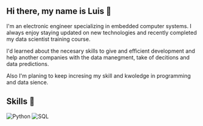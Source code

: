 ## Hi there, my name is Luis 👋

I'm an electronic engineer specializing in embedded computer systems. I always enjoy staying updated on new technologies and recently completed my data scientist training course.

I'd learned about the necesary skills to give and efficient development and help another companies with the data manegment, take of decitions and data predictions.

Also I'm planing to keep incresing my skill and kwoledge in programming and data sience.

## Skills 👋
![Python](https://img.shields.io/badge/Edge-0078D7?style=for-the-badge&logo=Microsoft-edge&logoColor=white)
![SQL](https://img.shields.io/badge/Edge-0078D7?style=for-the-badge&logo=Microsoft-edge&logoColor=white)
